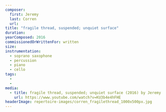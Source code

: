 ```yaml
---
composer:
  first: Jeremy
  last: Corren
  url:
title: "fragile thread, suspended; unquiet surface"
duration:
yearComposed: 2016
commissionedOrWrittenFor: written
size:
instrumentation:
  - soprano saxophone
  - percussion
  - piano
  - cello
tags:
  -
  -
media:
  - title: fragile thread, suspended; unquiet surface (2016) by Jeremy Corren
    url: https://www.youtube.com/watch?v=KU3b4e4hFHE
headerImage: repertoire-images/corren_fragilethread_1000x500px.jpg
---
```


